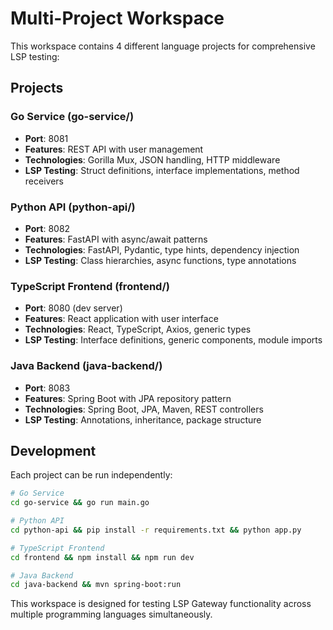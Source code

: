 # Multi-Project Workspace

This workspace contains 4 different language projects for comprehensive LSP testing:

## Projects

### Go Service (go-service/)
- **Port**: 8081  
- **Features**: REST API with user management
- **Technologies**: Gorilla Mux, JSON handling, HTTP middleware
- **LSP Testing**: Struct definitions, interface implementations, method receivers

### Python API (python-api/)  
- **Port**: 8082
- **Features**: FastAPI with async/await patterns
- **Technologies**: FastAPI, Pydantic, type hints, dependency injection
- **LSP Testing**: Class hierarchies, async functions, type annotations

### TypeScript Frontend (frontend/)
- **Port**: 8080 (dev server)
- **Features**: React application with user interface
- **Technologies**: React, TypeScript, Axios, generic types
- **LSP Testing**: Interface definitions, generic components, module imports

### Java Backend (java-backend/)
- **Port**: 8083
- **Features**: Spring Boot with JPA repository pattern  
- **Technologies**: Spring Boot, JPA, Maven, REST controllers
- **LSP Testing**: Annotations, inheritance, package structure

## Development

Each project can be run independently:

```bash
# Go Service
cd go-service && go run main.go

# Python API  
cd python-api && pip install -r requirements.txt && python app.py

# TypeScript Frontend
cd frontend && npm install && npm run dev

# Java Backend
cd java-backend && mvn spring-boot:run
```

This workspace is designed for testing LSP Gateway functionality across multiple programming languages simultaneously.